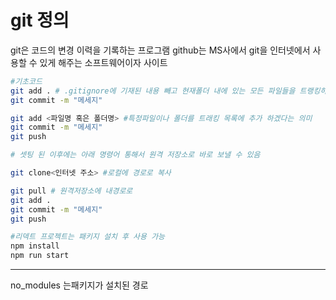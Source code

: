 # git 정의

git은 코드의 변경 이력을 기록하는 프로그램
github는 MS사에서 git을 인터넷에서 사용할 수 있게 해주는 소프트웨어이자 사이트

```bash
#기초코드
git add . # .gitignore에 기재된 내용 빼고 현재폴더 내에 있는 모든 파일들을 트랭킹하겠다는 의미
git commit -m "메세지"
```

```bash
git add <파일명 혹은 폴더명> #특정파일이나 폴더를 트래킹 목록에 추가 하겠다는 의미
git commit -m "메세지"
git push
```

```bash
# 셋팅 된 이후에는 아래 명령어 통해서 원격 저장소로 바로 보낼 수 있음

git clone<인터넷 주소> #로컬에 경로로 복사

git pull # 원격저장소에 내경로로
git add .
git commit -m "메세지"
git push

```

```bash
#리덱트 프로젝트는 패키지 설치 후 사용 가능
npm install
npm run start
```

---

no_modules 는패키지가 설치된 경로
